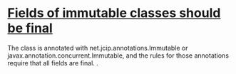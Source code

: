 # [Fields of immutable classes should be final](https://spotbugs.readthedocs.io/en/latest/bugDescriptions.html#JCIP_FIELD_ISNT_FINAL_IN_IMMUTABLE_CLASS)

 The class is annotated with net.jcip.annotations.Immutable or javax.annotation.concurrent.Immutable,
  and the rules for those annotations require that all fields are final.
   .
